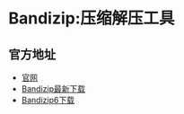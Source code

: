 # Bandizip:压缩解压工具
## 官方地址
- [官网](https://www.bandisoft.com/bandizip)
- [Bandizip最新下载](https://dl.bandisoft.com/bandizip.std/BANDIZIP-SETUP-STD-X64.EXE)
- [Bandizip6下载](https://www.bandisoft.com/bandizip/dl.php?old)